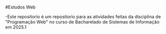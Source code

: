 #Estudos Web

-Este repositorio é um repositorio para as atividades feitas da disciplina de "Programação Web" no curso de Bacharelado de Sistemas de Informação em 2025.1